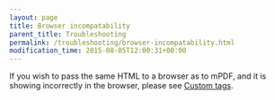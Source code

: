 ```yaml
---
layout: page
title: Browser incompatability
parent_title: Troubleshooting
permalink: /troubleshooting/browser-incompatability.html
modification_time: 2015-08-05T12:00:31+00:00
---
```




<p>If you wish to pass the same HTML to a browser as to mPDF, and it is showing incorrectly in the browser, please see <a href="{{ "/html-support/custom-html-tags.html" | prepend: site.baseurl }}">Custom tags</a>.</p>

